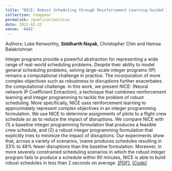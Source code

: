 ```yaml
---
title: "NICE: Robust Scheduling through Reinforcement Learning-Guided Integer Programming"
collection: toappear
permalink: /publication/nice
date: 2022-02-22
venue: 'AAAI'
---
```

Authors: Luke Kenworthy, **Siddharth Nayak**, Christopher Chin and Hamsa Balakrishnan

Integer programs provide a powerful abstraction for representing a wide range of real-world scheduling problems. Despite their ability to model general scheduling problems, solving large-scale integer programs (IP) remains a computational challenge in practice. The incorporation of more complex objectives such as robustness to disruptions further exacerbates the computational challenge. In this work, we present NICE: (Neural network IP Coefficient Extraction), a technique that combines reinforcement learning and integer programming to tackle the problem of robust scheduling. More specifically, NICE uses reinforcement learning to approximately represent complex objectives in an integer programming formulation.  We use NICE to determine assignments of pilots to a flight crew schedule so as to reduce the impact of disruptions. We compare NICE with (1) a baseline integer programming formulation that produces a feasible crew schedule, and (2) a robust integer programming formulation that explicitly tries to minimize the impact of disruptions. Our experiments show that, across a variety of scenarios, \name produces schedules resulting in 33\% to 48\% fewer disruptions than the baseline formulation. Moreover, in more severely constrained scheduling scenarios in which the robust integer program fails to produce a schedule within 90 minutes, NICE is able to build robust schedules in less than 2 seconds on average. [[PDF]](https://arxiv.org/abs/2109.12171), [[Code]](https://github.com/nsidn98/NICE)

<!-- Recommended citation: Your Namesdas, You. (2010). "Paper Title Number 2." <i>Journal 1</i>. 1(2). -->

